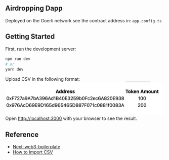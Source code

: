 ## Airdropping Dapp 
Deployed on the Goerli network
see the contract address in: ``app.config.ts``


## Getting Started

First, run the development server:

```bash
npm run dev
# or
yarn dev
```

Upload CSV in the following format:
![img.png](img.png)
Open [http://localhost:3000](http://localhost:3000) with your browser to see the result.

## Reference
* [Next-web3-boilerplate](https://github.com/mirshko/next-web3-boilerplate)
* [How to Import CSV](https://refine.dev/blog/how-to-import-csv/)

